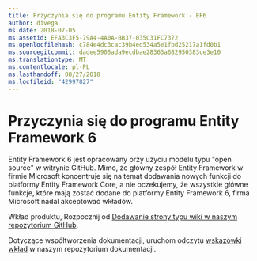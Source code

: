 ```yaml
---
title: Przyczynia się do programu Entity Framework - EF6
author: divega
ms.date: 2018-07-05
ms.assetid: EFA3C3F5-79A4-4A0A-BB37-035C31FC7372
ms.openlocfilehash: c784e4dc3cac39b4ed534a5e1fbd25217a1fd0b1
ms.sourcegitcommit: dadee5905ada9ecdbae28363a682950383ce3e10
ms.translationtype: MT
ms.contentlocale: pl-PL
ms.lasthandoff: 08/27/2018
ms.locfileid: "42997827"
---
```

# <a name="contribute-to-entity-framework-6"></a>Przyczynia się do programu Entity Framework 6
Entity Framework 6 jest opracowany przy użyciu modelu typu "open source" w witrynie GitHub. Mimo, że główny zespół Entity Framework w firmie Microsoft koncentruje się na temat dodawania nowych funkcji do platformy Entity Framework Core, a nie oczekujemy, że wszystkie główne funkcje, które mają zostać dodane do platformy Entity Framework 6, firma Microsoft nadal akceptować wkładów.

Wkład produktu, Rozpocznij od [Dodawanie strony typu wiki w naszym repozytorium GitHub](https://github.com/aspnet/EntityFramework6/wiki/Contributing).

Dotyczące współtworzenia dokumentacji, uruchom odczytu [wskazówki wkład](https://github.com/aspnet/EntityFramework.Docs/blob/master/CONTRIBUTING.md) w naszym repozytorium dokumentacji.
